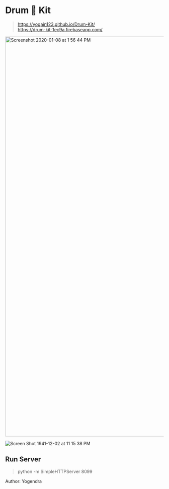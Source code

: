 # Drum 🥁 Kit

> https://yogain123.github.io/Drum-Kit/  <br />
> https://drum-kit-1ec9a.firebaseapp.com/

<img width="1270" alt="Screenshot 2020-01-08 at 1 56 44 PM" src="https://user-images.githubusercontent.com/14003377/71962094-bd9fde00-321e-11ea-9c39-4fb45e1175a2.png">

<br>

![Screen Shot 1941-12-02 at 11 15 38 PM](https://user-images.githubusercontent.com/14003377/75058090-5b661880-5500-11ea-980f-26cefedfdb24.png)


## Run Server
> python -m SimpleHTTPServer 8099

Author: Yogendra
